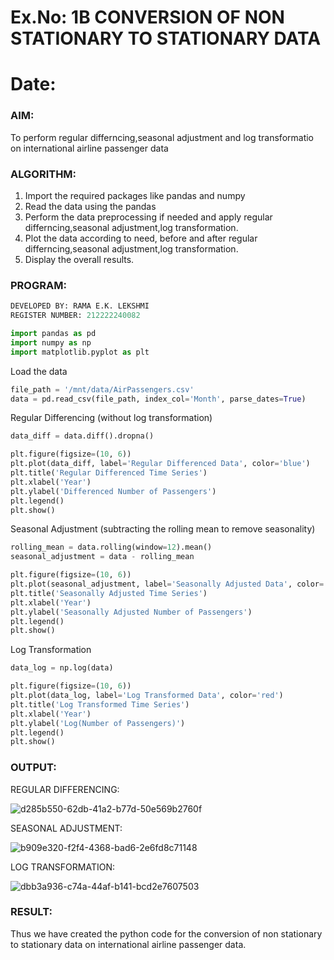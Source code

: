 # Ex.No: 1B                     CONVERSION OF NON STATIONARY TO STATIONARY DATA
# Date: 

### AIM:
To perform regular differncing,seasonal adjustment and log transformatio on international airline passenger data
### ALGORITHM:
1. Import the required packages like pandas and numpy
2. Read the data using the pandas
3. Perform the data preprocessing if needed and apply regular differncing,seasonal adjustment,log transformation.
4. Plot the data according to need, before and after regular differncing,seasonal adjustment,log transformation.
5. Display the overall results.
### PROGRAM:
```python
DEVELOPED BY: RAMA E.K. LEKSHMI
REGISTER NUMBER: 212222240082
```
```python
import pandas as pd
import numpy as np
import matplotlib.pyplot as plt
```
Load the data
```python
file_path = '/mnt/data/AirPassengers.csv'
data = pd.read_csv(file_path, index_col='Month', parse_dates=True)
```
Regular Differencing (without log transformation)
```python
data_diff = data.diff().dropna()

plt.figure(figsize=(10, 6))
plt.plot(data_diff, label='Regular Differenced Data', color='blue')
plt.title('Regular Differenced Time Series')
plt.xlabel('Year')
plt.ylabel('Differenced Number of Passengers')
plt.legend()
plt.show()
```
Seasonal Adjustment (subtracting the rolling mean to remove seasonality)
```python
rolling_mean = data.rolling(window=12).mean()
seasonal_adjustment = data - rolling_mean

plt.figure(figsize=(10, 6))
plt.plot(seasonal_adjustment, label='Seasonally Adjusted Data', color='green')
plt.title('Seasonally Adjusted Time Series')
plt.xlabel('Year')
plt.ylabel('Seasonally Adjusted Number of Passengers')
plt.legend()
plt.show()
```
Log Transformation
```python
data_log = np.log(data)

plt.figure(figsize=(10, 6))
plt.plot(data_log, label='Log Transformed Data', color='red')
plt.title('Log Transformed Time Series')
plt.xlabel('Year')
plt.ylabel('Log(Number of Passengers)')
plt.legend()
plt.show()


```

### OUTPUT:


REGULAR DIFFERENCING:

![d285b550-62db-41a2-b77d-50e569b2760f](https://github.com/user-attachments/assets/18349fc0-7b20-4641-9e74-9519d3c6438b)


SEASONAL ADJUSTMENT:

![b909e320-f2f4-4368-bad6-2e6fd8c71148](https://github.com/user-attachments/assets/0d81a25a-5416-4772-901c-e5619e2213f3)


LOG TRANSFORMATION:

![dbb3a936-c74a-44af-b141-bcd2e7607503](https://github.com/user-attachments/assets/3b976b3d-e326-4f10-ae45-2f2fdea5c508)



### RESULT:
Thus we have created the python code for the conversion of non stationary to stationary data on international airline passenger
data.
